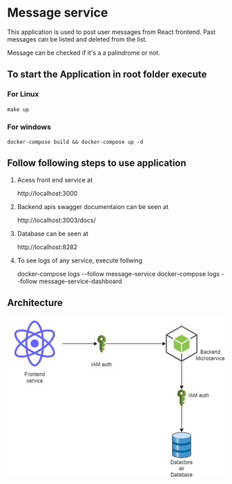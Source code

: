 # Message service

This application is used to post user messages from React frontend. Past messages can be listed and deleted from the list.

Message can be checked if it's a a palindrome or not.

## To start the Application in root folder execute


### For Linux

    make up

### For windows

    docker-compose build && docker-compose up -d


## Follow following steps to use application 

1. Acess front end service at

    http://localhost:3000

2. Backend apis swagger documentaion can be seen at

    http://localhost:3003/docs/

3. Database can be seen at 

    http://localhost:8282

4. To see logs of any service, execute follwing 

    docker-compose logs --follow message-service
    docker-compose logs --follow message-service-dashboard


## Architecture

![alt text](./arc.jpg)
